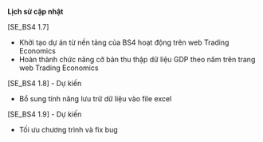 **Lịch sử cập nhật**

[SE_BS4 1.7]
- Khởi tạo dự án từ nền tảng của BS4 hoạt động trên web Trading Economics
- Hoàn thành chức năng cở bản thu thập dữ liệu GDP theo năm trên trang web Trading Economics

[SE_BS4 1.8] - Dự kiến
- Bổ sung tính năng lưu trữ dữ liệu vào file excel

[SE_BS4 1.9] - Dự kiến
- Tối ưu chương trình và fix bug 

